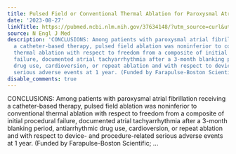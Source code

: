 ```yaml
---
title: Pulsed Field or Conventional Thermal Ablation for Paroxysmal Atrial Fibrillation
date: '2023-08-27'
linkTitle: https://pubmed.ncbi.nlm.nih.gov/37634148/?utm_source=curl&utm_medium=rss&utm_campaign=pubmed-2&utm_content=1LIK-026Y9bjRE4xDQ231BSa89BnY4O2Rfi-9WXQd8C31C6cqE&fc=20211015124055&ff=20230828184236&v=2.17.9.post6+86293ac
source: N Engl J Med
description: 'CONCLUSIONS: Among patients with paroxysmal atrial fibrillation receiving
  a catheter-based therapy, pulsed field ablation was noninferior to conventional
  thermal ablation with respect to freedom from a composite of initial procedural
  failure, documented atrial tachyarrhythmia after a 3-month blanking period, antiarrhythmic
  drug use, cardioversion, or repeat ablation and with respect to device- and procedure-related
  serious adverse events at 1 year. (Funded by Farapulse-Boston Scientific; ...'
disable_comments: true
---
```

CONCLUSIONS: Among patients with paroxysmal atrial fibrillation receiving a catheter-based therapy, pulsed field ablation was noninferior to conventional thermal ablation with respect to freedom from a composite of initial procedural failure, documented atrial tachyarrhythmia after a 3-month blanking period, antiarrhythmic drug use, cardioversion, or repeat ablation and with respect to device- and procedure-related serious adverse events at 1 year. (Funded by Farapulse-Boston Scientific; ...